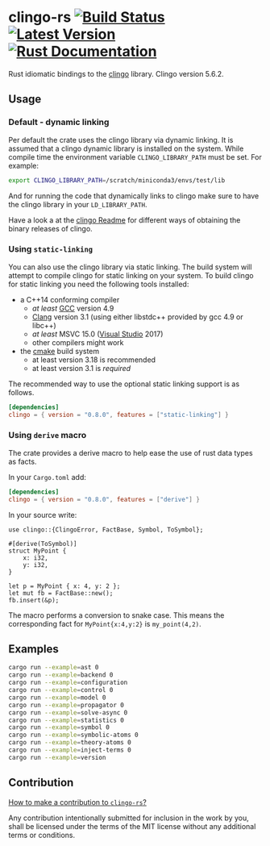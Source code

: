 # clingo-rs [![Build Status](https://github.com/potassco/clingo-rs/actions/workflows/test-ci.yml/badge.svg)](https://github.com/potassco/clingo-rs/actions/workflows/test-ci.yml) [![Latest Version](https://img.shields.io/crates/v/clingo.svg)](https://crates.io/crates/clingo) [![Rust Documentation](https://docs.rs/clingo/badge.svg)](https://docs.rs/clingo)

Rust idiomatic bindings to the [clingo](https://github.com/potassco/clingo) library.
Clingo version 5.6.2.

## Usage

### Default - dynamic linking

Per default the crate uses the clingo library via dynamic linking.
It is assumed that a clingo dynamic library is installed on the system.
While compile time the environment variable `CLINGO_LIBRARY_PATH` must be set. For example:

```sh
export CLINGO_LIBRARY_PATH=/scratch/miniconda3/envs/test/lib
```

And for running the code that dynamically links to clingo make sure to have the clingo library in your `LD_LIBRARY_PATH`.

Have a look a at the [clingo Readme](https://github.com/potassco/clingo#readme) for different ways of obtaining the binary releases of clingo.

### Using `static-linking`

You can also use the clingo library via static linking.
The build system will attempt to compile clingo for static linking on your system.
To build clingo for static linking you need the following tools installed:

- a C++14 conforming compiler
  - *at least* [GCC](https://gcc.gnu.org/) version 4.9
  - [Clang](http://clang.llvm.org/) version 3.1 (using either libstdc++
    provided by gcc 4.9 or libc++)
  - *at least* MSVC 15.0 ([Visual Studio](https://www.visualstudio.com/) 2017)
  - other compilers might work
- the [cmake](https://www.cmake.org/) build system
  - at least version 3.18 is recommended
  - at least version 3.1 is *required*

The recommended way to use the optional static linking support is as
follows.

```toml
[dependencies]
clingo = { version = "0.8.0", features = ["static-linking"] }
```

### Using `derive` macro

The crate provides a derive macro to help ease the use of rust data types as facts.

In your `Cargo.toml` add:

```toml
[dependencies]
clingo = { version = "0.8.0", features = ["derive"] }
```

In your source write:

```ignore
use clingo::{ClingoError, FactBase, Symbol, ToSymbol};

#[derive(ToSymbol)]
struct MyPoint {
    x: i32,
    y: i32,
}

let p = MyPoint { x: 4, y: 2 };
let mut fb = FactBase::new();
fb.insert(&p);
```

The macro performs a conversion to snake case. This means the corresponding fact for `MyPoint{x:4,y:2}` is `my_point(4,2)`.

## Examples

```sh
cargo run --example=ast 0
cargo run --example=backend 0
cargo run --example=configuration
cargo run --example=control 0
cargo run --example=model 0
cargo run --example=propagator 0
cargo run --example=solve-async 0
cargo run --example=statistics 0
cargo run --example=symbol 0
cargo run --example=symbolic-atoms 0
cargo run --example=theory-atoms 0
cargo run --example=inject-terms 0
cargo run --example=version
```

## Contribution

[How to make a contribution to `clingo-rs`?](https://github.com/potassco/clingo-rs/blob/master/CONTRIBUTING.md)

Any contribution intentionally submitted for inclusion in the work by you, shall be licensed under the terms of the MIT license without any additional terms or conditions.
